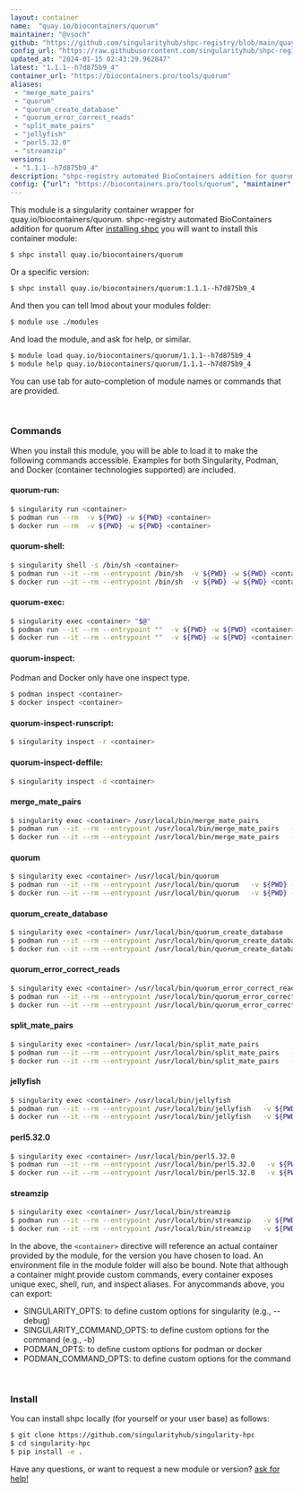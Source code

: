 ```yaml
---
layout: container
name:  "quay.io/biocontainers/quorum"
maintainer: "@vsoch"
github: "https://github.com/singularityhub/shpc-registry/blob/main/quay.io/biocontainers/quorum/container.yaml"
config_url: "https://raw.githubusercontent.com/singularityhub/shpc-registry/main/quay.io/biocontainers/quorum/container.yaml"
updated_at: "2024-01-15 02:43:29.962847"
latest: "1.1.1--h7d875b9_4"
container_url: "https://biocontainers.pro/tools/quorum"
aliases:
 - "merge_mate_pairs"
 - "quorum"
 - "quorum_create_database"
 - "quorum_error_correct_reads"
 - "split_mate_pairs"
 - "jellyfish"
 - "perl5.32.0"
 - "streamzip"
versions:
 - "1.1.1--h7d875b9_4"
description: "shpc-registry automated BioContainers addition for quorum"
config: {"url": "https://biocontainers.pro/tools/quorum", "maintainer": "@vsoch", "description": "shpc-registry automated BioContainers addition for quorum", "latest": {"1.1.1--h7d875b9_4": "sha256:e1aad85d94073c2fb1dbf04b3def06a66ab075b14796500a95349f163be03d10"}, "tags": {"1.1.1--h7d875b9_4": "sha256:e1aad85d94073c2fb1dbf04b3def06a66ab075b14796500a95349f163be03d10"}, "docker": "quay.io/biocontainers/quorum", "aliases": {"merge_mate_pairs": "/usr/local/bin/merge_mate_pairs", "quorum": "/usr/local/bin/quorum", "quorum_create_database": "/usr/local/bin/quorum_create_database", "quorum_error_correct_reads": "/usr/local/bin/quorum_error_correct_reads", "split_mate_pairs": "/usr/local/bin/split_mate_pairs", "jellyfish": "/usr/local/bin/jellyfish", "perl5.32.0": "/usr/local/bin/perl5.32.0", "streamzip": "/usr/local/bin/streamzip"}}
---
```


This module is a singularity container wrapper for quay.io/biocontainers/quorum.
shpc-registry automated BioContainers addition for quorum
After [installing shpc](#install) you will want to install this container module:


```bash
$ shpc install quay.io/biocontainers/quorum
```

Or a specific version:

```bash
$ shpc install quay.io/biocontainers/quorum:1.1.1--h7d875b9_4
```

And then you can tell lmod about your modules folder:

```bash
$ module use ./modules
```

And load the module, and ask for help, or similar.

```bash
$ module load quay.io/biocontainers/quorum/1.1.1--h7d875b9_4
$ module help quay.io/biocontainers/quorum/1.1.1--h7d875b9_4
```

You can use tab for auto-completion of module names or commands that are provided.

<br>

### Commands

When you install this module, you will be able to load it to make the following commands accessible.
Examples for both Singularity, Podman, and Docker (container technologies supported) are included.

#### quorum-run:

```bash
$ singularity run <container>
$ podman run --rm  -v ${PWD} -w ${PWD} <container>
$ docker run --rm  -v ${PWD} -w ${PWD} <container>
```

#### quorum-shell:

```bash
$ singularity shell -s /bin/sh <container>
$ podman run --it --rm --entrypoint /bin/sh  -v ${PWD} -w ${PWD} <container>
$ docker run --it --rm --entrypoint /bin/sh  -v ${PWD} -w ${PWD} <container>
```

#### quorum-exec:

```bash
$ singularity exec <container> "$@"
$ podman run --it --rm --entrypoint ""  -v ${PWD} -w ${PWD} <container> "$@"
$ docker run --it --rm --entrypoint ""  -v ${PWD} -w ${PWD} <container> "$@"
```

#### quorum-inspect:

Podman and Docker only have one inspect type.

```bash
$ podman inspect <container>
$ docker inspect <container>
```

#### quorum-inspect-runscript:

```bash
$ singularity inspect -r <container>
```

#### quorum-inspect-deffile:

```bash
$ singularity inspect -d <container>
```


#### merge_mate_pairs

```bash
$ singularity exec <container> /usr/local/bin/merge_mate_pairs
$ podman run --it --rm --entrypoint /usr/local/bin/merge_mate_pairs   -v ${PWD} -w ${PWD} <container> -c " $@"
$ docker run --it --rm --entrypoint /usr/local/bin/merge_mate_pairs   -v ${PWD} -w ${PWD} <container> -c " $@"
```


#### quorum

```bash
$ singularity exec <container> /usr/local/bin/quorum
$ podman run --it --rm --entrypoint /usr/local/bin/quorum   -v ${PWD} -w ${PWD} <container> -c " $@"
$ docker run --it --rm --entrypoint /usr/local/bin/quorum   -v ${PWD} -w ${PWD} <container> -c " $@"
```


#### quorum_create_database

```bash
$ singularity exec <container> /usr/local/bin/quorum_create_database
$ podman run --it --rm --entrypoint /usr/local/bin/quorum_create_database   -v ${PWD} -w ${PWD} <container> -c " $@"
$ docker run --it --rm --entrypoint /usr/local/bin/quorum_create_database   -v ${PWD} -w ${PWD} <container> -c " $@"
```


#### quorum_error_correct_reads

```bash
$ singularity exec <container> /usr/local/bin/quorum_error_correct_reads
$ podman run --it --rm --entrypoint /usr/local/bin/quorum_error_correct_reads   -v ${PWD} -w ${PWD} <container> -c " $@"
$ docker run --it --rm --entrypoint /usr/local/bin/quorum_error_correct_reads   -v ${PWD} -w ${PWD} <container> -c " $@"
```


#### split_mate_pairs

```bash
$ singularity exec <container> /usr/local/bin/split_mate_pairs
$ podman run --it --rm --entrypoint /usr/local/bin/split_mate_pairs   -v ${PWD} -w ${PWD} <container> -c " $@"
$ docker run --it --rm --entrypoint /usr/local/bin/split_mate_pairs   -v ${PWD} -w ${PWD} <container> -c " $@"
```


#### jellyfish

```bash
$ singularity exec <container> /usr/local/bin/jellyfish
$ podman run --it --rm --entrypoint /usr/local/bin/jellyfish   -v ${PWD} -w ${PWD} <container> -c " $@"
$ docker run --it --rm --entrypoint /usr/local/bin/jellyfish   -v ${PWD} -w ${PWD} <container> -c " $@"
```


#### perl5.32.0

```bash
$ singularity exec <container> /usr/local/bin/perl5.32.0
$ podman run --it --rm --entrypoint /usr/local/bin/perl5.32.0   -v ${PWD} -w ${PWD} <container> -c " $@"
$ docker run --it --rm --entrypoint /usr/local/bin/perl5.32.0   -v ${PWD} -w ${PWD} <container> -c " $@"
```


#### streamzip

```bash
$ singularity exec <container> /usr/local/bin/streamzip
$ podman run --it --rm --entrypoint /usr/local/bin/streamzip   -v ${PWD} -w ${PWD} <container> -c " $@"
$ docker run --it --rm --entrypoint /usr/local/bin/streamzip   -v ${PWD} -w ${PWD} <container> -c " $@"
```



In the above, the `<container>` directive will reference an actual container provided
by the module, for the version you have chosen to load. An environment file in the
module folder will also be bound. Note that although a container
might provide custom commands, every container exposes unique exec, shell, run, and
inspect aliases. For anycommands above, you can export:

 - SINGULARITY_OPTS: to define custom options for singularity (e.g., --debug)
 - SINGULARITY_COMMAND_OPTS: to define custom options for the command (e.g., -b)
 - PODMAN_OPTS: to define custom options for podman or docker
 - PODMAN_COMMAND_OPTS: to define custom options for the command

<br>

### Install

You can install shpc locally (for yourself or your user base) as follows:

```bash
$ git clone https://github.com/singularityhub/singularity-hpc
$ cd singularity-hpc
$ pip install -e .
```

Have any questions, or want to request a new module or version? [ask for help!](https://github.com/singularityhub/singularity-hpc/issues)